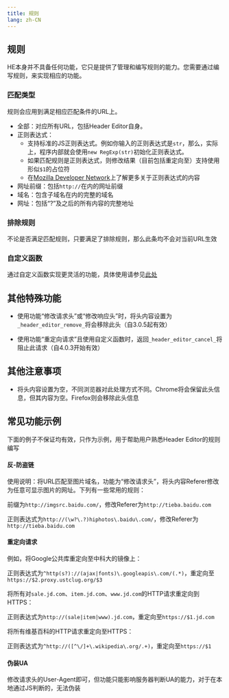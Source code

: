 ```yaml
---
title: 规则
lang: zh-CN
---
```


## 规则

HE本身并不具备任何功能，它只是提供了管理和编写规则的能力。您需要通过编写规则，来实现相应的功能。

### 匹配类型

规则会应用到满足相应匹配条件的URL上。

* 全部：对应所有URL，包括Header Editor自身。
* 正则表达式：
	* 支持标准的JS正则表达式。例如你输入的正则表达式是`str`，那么，实际上，程序内部就会使用`new RegExp(str)`初始化正则表达式。
	* 如果匹配规则是正则表达式，则修改结果（目前包括重定向至）支持使用形似`$1`的占位符
	* 在[Mozilla Developer Network](https://developer.mozilla.org/zh-CN/docs/Web/JavaScript/Reference/Global_Objects/RegExp)上了解更多关于正则表达式的内容
* 网址前缀：包括`http://`在内的网址前缀
* 域名：包含子域名在内的完整的域名
* 网址：包括“?”及之后的所有内容的完整地址

### 排除规则

不论是否满足匹配规则，只要满足了排除规则，那么此条均不会对当前URL生效

### 自定义函数

通过自定义函数实现更灵活的功能，具体使用请参见[此处](./custom-function.md)

## 其他特殊功能

* 使用功能“修改请求头”或“修改响应头”时，将头内容设置为`_header_editor_remove_`将会移除此头（自3.0.5起有效）

* 使用功能“重定向请求”且使用自定义函数时，返回`_header_editor_cancel_`将阻止此请求（自4.0.3开始有效）

## 其他注意事项

* 将头内容设置为空，不同浏览器对此处理方式不同。Chrome将会保留此头信息，但其内容为空。Firefox则会移除此头信息

## 常见功能示例

下面的例子不保证均有效，只作为示例，用于帮助用户熟悉Header Editor的规则编写

#### 反-防盗链

使用说明：将URL匹配至图片域名，功能为“修改请求头”，将头内容Referer修改为任意可显示图片的网址。下列有一些常用的规则：

前缀为`http://imgsrc.baidu.com/`，修改Referer为`http://tieba.baidu.com`

正则表达式为`http://(\w?\.?)hiphotos\.baidu\.com/`，修改Referer为`http://tieba.baidu.com`

#### 重定向请求

例如，将Google公共库重定向至中科大的镜像上：

正则表达式为`^http(s?)://(ajax|fonts)\.googleapis\.com/(.*)`，重定向至`https://$2.proxy.ustclug.org/$3`

将所有对`sale.jd.com`、`item.jd.com`、`www.jd.com`的HTTP请求重定向到HTTPS：

正则表达式为`http://(sale|item|www).jd.com`，重定向至`https://$1.jd.com`

将所有维基百科的HTTP请求重定向至HTTPS：

正则表达式为`^http://([^\/]+\.wikipedia\.org/.+)`，重定向至`https://$1`

#### 伪装UA

修改请求头的User-Agent即可，但功能只能影响服务器判断UA的能力，对于在本地通过JS判断的，无法伪装